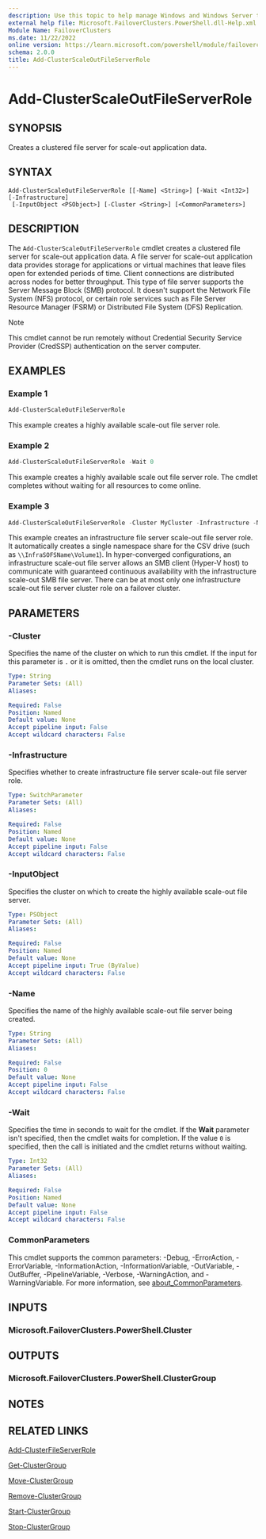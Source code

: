 ```yaml
---
description: Use this topic to help manage Windows and Windows Server technologies with Windows PowerShell.
external help file: Microsoft.FailoverClusters.PowerShell.dll-Help.xml
Module Name: FailoverClusters
ms.date: 11/22/2022
online version: https://learn.microsoft.com/powershell/module/failoverclusters/add-clusterscaleoutfileserverrole?view=windowsserver2022-ps&wt.mc_id=ps-gethelp
schema: 2.0.0
title: Add-ClusterScaleOutFileServerRole
---
```


# Add-ClusterScaleOutFileServerRole

## SYNOPSIS
Creates a clustered file server for scale-out application data.

## SYNTAX

```
Add-ClusterScaleOutFileServerRole [[-Name] <String>] [-Wait <Int32>] [-Infrastructure]
 [-InputObject <PSObject>] [-Cluster <String>] [<CommonParameters>]
```

## DESCRIPTION

The `Add-ClusterScaleOutFileServerRole` cmdlet creates a clustered file server for scale-out
application data. A file server for scale-out application data provides storage for applications or
virtual machines that leave files open for extended periods of time. Client connections are
distributed across nodes for better throughput. This type of file server supports the Server Message
Block (SMB) protocol. It doesn't support the Network File System (NFS) protocol, or certain role
services such as File Server Resource Manager (FSRM) or Distributed File System (DFS) Replication.

> [!NOTE]
> This cmdlet cannot be run remotely without Credential Security Service Provider (CredSSP)
> authentication on the server computer.

## EXAMPLES

### Example 1

```powershell
Add-ClusterScaleOutFileServerRole
```
This example creates a highly available scale-out file server role.

### Example 2

```powershell
Add-ClusterScaleOutFileServerRole -Wait 0
```

This example creates a highly available scale out file server role.
The cmdlet completes without waiting for all resources to come online.

### Example 3

```powershell
Add-ClusterScaleOutFileServerRole -Cluster MyCluster -Infrastructure -Name InfraSOFSName
```

This example creates an infrastructure file server scale-out file server role. It automatically
creates a single namespace share for the CSV drive (such as `\\InfraSOFSName\Volume1`). In
hyper-converged configurations, an infrastructure scale-out file server allows an SMB client
(Hyper-V host) to communicate with guaranteed continuous availability with the infrastructure
scale-out SMB file server. There can be at most only one infrastructure scale-out file server
cluster role on a failover cluster.

## PARAMETERS

### -Cluster

Specifies the name of the cluster on which to run this cmdlet. If the input for this parameter is
`.` or it is omitted, then the cmdlet runs on the local cluster.

```yaml
Type: String
Parameter Sets: (All)
Aliases: 

Required: False
Position: Named
Default value: None
Accept pipeline input: False
Accept wildcard characters: False
```

### -Infrastructure

Specifies whether to create infrastructure file server scale-out file server role.

```yaml
Type: SwitchParameter
Parameter Sets: (All)
Aliases: 

Required: False
Position: Named
Default value: None
Accept pipeline input: False
Accept wildcard characters: False
```

### -InputObject

Specifies the cluster on which to create the highly available scale-out file server.

```yaml
Type: PSObject
Parameter Sets: (All)
Aliases: 

Required: False
Position: Named
Default value: None
Accept pipeline input: True (ByValue)
Accept wildcard characters: False
```

### -Name

Specifies the name of the highly available scale-out file server being created.

```yaml
Type: String
Parameter Sets: (All)
Aliases: 

Required: False
Position: 0
Default value: None
Accept pipeline input: False
Accept wildcard characters: False
```

### -Wait

Specifies the time in seconds to wait for the cmdlet. If the **Wait** parameter isn't specified,
then the cmdlet waits for completion. If the value `0` is specified, then the call is initiated and
the cmdlet returns without waiting.

```yaml
Type: Int32
Parameter Sets: (All)
Aliases: 

Required: False
Position: Named
Default value: None
Accept pipeline input: False
Accept wildcard characters: False
```

### CommonParameters

This cmdlet supports the common parameters: -Debug, -ErrorAction, -ErrorVariable,
-InformationAction, -InformationVariable, -OutVariable, -OutBuffer, -PipelineVariable, -Verbose,
-WarningAction, and -WarningVariable. For more information, see
[about_CommonParameters](https://go.microsoft.com/fwlink/?LinkID=113216).

## INPUTS

### Microsoft.FailoverClusters.PowerShell.Cluster

## OUTPUTS

### Microsoft.FailoverClusters.PowerShell.ClusterGroup

## NOTES

## RELATED LINKS

[Add-ClusterFileServerRole](./Add-ClusterFileServerRole.md)

[Get-ClusterGroup](./Get-ClusterGroup.md)

[Move-ClusterGroup](./Move-ClusterGroup.md)

[Remove-ClusterGroup](./Remove-ClusterGroup.md)

[Start-ClusterGroup](./Start-ClusterGroup.md)

[Stop-ClusterGroup](./Stop-ClusterGroup.md)
